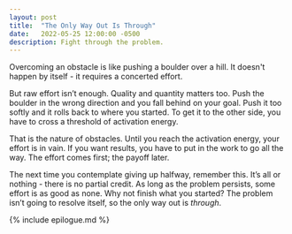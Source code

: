 ```yaml
---
layout: post
title:  "The Only Way Out Is Through"
date:   2022-05-25 12:00:00 -0500
description: Fight through the problem.
---
```


Overcoming an obstacle is like pushing a boulder over a hill. It doesn't happen by itself - it requires a concerted effort.

But raw effort isn’t enough. Quality and quantity matters too. Push the boulder in the wrong direction and you fall behind on your goal. Push it too softly and it rolls back to where you started. To get it to the other side, you have to cross a threshold of activation energy.

That is the nature of obstacles. Until you reach the activation energy, your effort is in vain. If you want results, you have to put in the work to go all the way. The effort comes first; the payoff later.

The next time you contemplate giving up halfway, remember this. It’s all or nothing - there is no partial credit. As long as the problem persists, some effort is as good as none. Why not finish what you started? The problem isn’t going to resolve itself, so the only way out is *through*.

{% include epilogue.md %}